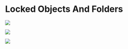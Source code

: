 # Locked Objects And Folders



![](../../../.gitbook/assets/ivp\_guide\_object\_locking.jpg)

![](../../../.gitbook/assets/ivp\_guide\_object\_locking\_mass.jpg)

![](../../../.gitbook/assets/ivp\_guide\_object\_locking\_folder.jpg)
